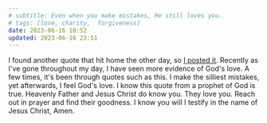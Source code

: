```yaml
---
# subtitle: Even when you make mistakes, He still loves you.
# tags: [love, charity,  forgiveness]
date: 2023-06-16 10:52
updated: 2023-06-16 23:51
---
```


I found another quote that hit home the other day, so [I posted it](https://love-of-god-and-of-all-men.github.io/2023/06/14/They-are-aware-and-They-love-you.html). Recently as I've gone throughout my day, I have seen more evidence of God's love. A few times, it's been through quotes such as this. I make the silliest mistakes, yet afterwards, I feel God's love. I know this quote from a prophet of God is true. Heavenly Father and Jesus Christ do know you. They love you. Reach out in prayer and find their goodness. I know you will I testify in the name of Jesus Christ, Amen.
